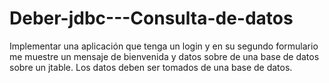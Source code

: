 # Deber-jdbc---Consulta-de-datos
Implementar una aplicación que tenga un login y en su segundo formulario me muestre un mensaje de bienvenida y datos sobre de una base de datos sobre un jtable.  Los datos deben ser tomados de una base de datos.
